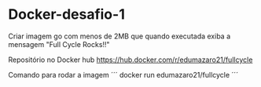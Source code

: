 # Docker-desafio-1

Criar imagem go com menos de 2MB que quando executada exiba a mensagem "Full Cycle Rocks!!"

Repositório no Docker hub  https://hub.docker.com/r/edumazaro21/fullcycle

Comando para rodar a imagem 
´´´
docker run edumazaro21/fullcycle
´´´
